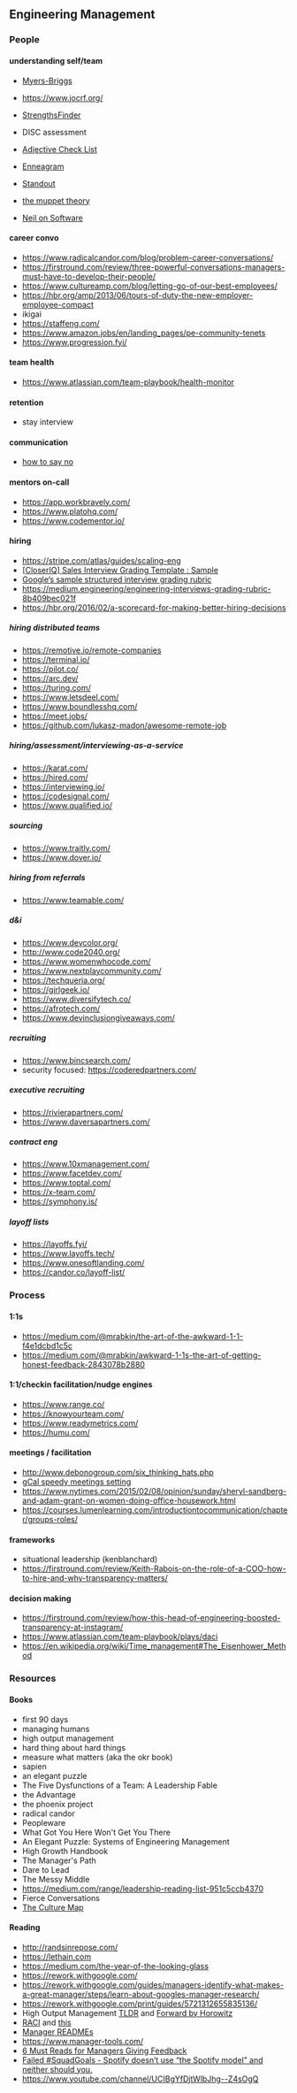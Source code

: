 ## Engineering Management

### People

#### understanding self/team
- [Myers-Briggs](https://en.wikipedia.org/wiki/Myers%E2%80%93Briggs_Type_Indicator)
- https://www.jocrf.org/
- [StrengthsFinder](https://www.amazon.com/StrengthsFinder-2-0-Tom-Rath/dp/159562015X)
- DISC assessment
- [Adjective Check List](https://en.wikipedia.org/wiki/Adjective_Check_List)
- [Enneagram](https://www.integrative9.com/)
- [Standout](https://www.tmbc.com/standout-2-0-assessment/)

- [the muppet theory](https://www.theatlantic.com/culture/archive/2012/06/muppet-theory-explains-humanity/327133/)
- [Neil on Software](https://neilonsoftware.com/highly-effective-software-developers/)

#### career convo
- https://www.radicalcandor.com/blog/problem-career-conversations/
- https://firstround.com/review/three-powerful-conversations-managers-must-have-to-develop-their-people/
- https://www.cultureamp.com/blog/letting-go-of-our-best-employees/
- https://hbr.org/amp/2013/06/tours-of-duty-the-new-employer-employee-compact
- ikigai
- https://staffeng.com/
- https://www.amazon.jobs/en/landing_pages/pe-community-tenets
- https://www.progression.fyi/

#### team health
- https://www.atlassian.com/team-playbook/health-monitor

#### retention
- stay interview

#### communication
- [how to say no](https://www.starterstory.com/how-to-say-no)

#### mentors on-call
- https://app.workbravely.com/
- https://www.platohq.com/
- https://www.codementor.io/

#### hiring
- https://stripe.com/atlas/guides/scaling-eng
- [[CloserIQ] Sales Interview Grading Template : Sample](https://docs.google.com/document/d/1iPw2p90HbEciKpt84JSVwefFnYtkN_W3X9SVV6FtvCg/edit)
- [Google’s sample structured interview grading rubric](https://docs.google.com/spreadsheets/d/17U5XuQgM1v52niQU-LBrk2j4qaQhcnziuUBCYTA2fMo/pubhtml)
- https://medium.engineering/engineering-interviews-grading-rubric-8b409bec021f
- https://hbr.org/2016/02/a-scorecard-for-making-better-hiring-decisions

##### hiring distributed teams
- https://remotive.io/remote-companies
- https://terminal.io/
- https://pilot.co/
- https://arc.dev/
- https://turing.com/
- https://www.letsdeel.com/
- https://www.boundlesshq.com/
- https://meet.jobs/
- https://github.com/lukasz-madon/awesome-remote-job

##### hiring/assessment/interviewing-as-a-service
- https://karat.com/
- https://hired.com/
- https://interviewing.io/
- https://codesignal.com/
- https://www.qualified.io/

##### sourcing
- https://www.traitly.com/
- https://www.dover.io/

##### hiring from referrals
- https://www.teamable.com/

##### d&i
- https://www.devcolor.org/
- http://www.code2040.org/
- https://www.womenwhocode.com/
- https://www.nextplaycommunity.com/
- https://techqueria.org/
- https://girlgeek.io/
- https://www.diversifytech.co/
- https://afrotech.com/
- https://www.devinclusiongiveaways.com/

##### recruiting
- https://www.bincsearch.com/
- security focused: https://coderedpartners.com/

##### executive recruiting
- https://rivierapartners.com/
- https://www.daversapartners.com/

##### contract eng
- https://www.10xmanagement.com/
- https://www.facetdev.com/
- https://www.toptal.com/
- https://x-team.com/
- https://symphony.is/

##### layoff lists
- https://layoffs.fyi/
- https://www.layoffs.tech/
- https://www.onesoftlanding.com/
- https://candor.co/layoff-list/


### Process

#### 1:1s
- https://medium.com/@mrabkin/the-art-of-the-awkward-1-1-f4e1dcbd1c5c
- https://medium.com/@mrabkin/awkward-1-1s-the-art-of-getting-honest-feedback-2843078b2880

#### 1:1/checkin facilitation/nudge engines
- https://www.range.co/
- https://knowyourteam.com/
- https://www.readymetrics.com/
- https://humu.com/

#### meetings / facilitation
- http://www.debonogroup.com/six_thinking_hats.php
- [gCal speedy meetings setting](https://www.bettercloud.com/monitor/the-academy/efficient-effective-meetings-google-calendar/)
- https://www.nytimes.com/2015/02/08/opinion/sunday/sheryl-sandberg-and-adam-grant-on-women-doing-office-housework.html
- https://courses.lumenlearning.com/introductiontocommunication/chapter/groups-roles/

#### frameworks
- situational leadership (kenblanchard)
- https://firstround.com/review/Keith-Rabois-on-the-role-of-a-COO-how-to-hire-and-why-transparency-matters/

#### decision making
- https://firstround.com/review/how-this-head-of-engineering-boosted-transparency-at-instagram/
- https://www.atlassian.com/team-playbook/plays/daci
- https://en.wikipedia.org/wiki/Time_management#The_Eisenhower_Method


### Resources

#### Books
- first 90 days
- managing humans
- high output management
- hard thing about hard things
- measure what matters (aka the okr book)
- sapien
- an elegant puzzle
- The Five Dysfunctions of a Team: A Leadership Fable
- the Advantage
- the phoenix project
- radical candor
- Peopleware
- What Got You Here Won't Get You There
- An Elegant Puzzle: Systems of Engineering Management
- High Growth Handbook
- The Manager's Path
- Dare to Lead
- The Messy Middle
- https://medium.com/range/leadership-reading-list-951c5ccb4370
- Fierce Conversations
- [The Culture Map](https://www.amazon.com/Culture-Map-Breaking-Invisible-Boundaries/dp/1610392507)

#### Reading
- http://randsinrepose.com/
- https://lethain.com
- https://medium.com/the-year-of-the-looking-glass
- https://rework.withgoogle.com/
- https://rework.withgoogle.com/guides/managers-identify-what-makes-a-great-manager/steps/learn-about-googles-manager-research/
- https://rework.withgoogle.com/print/guides/5721312655835136/
- High Output Management [TLDR](https://medium.com/@iantien/top-takeaways-from-andy-grove-s-high-output-management-2e0ecfb1ea63) and [Forward by Horowitz](https://a16z.com/2015/11/13/high-output-management/)
- [RACI](http://firstround.com/review/how-this-head-of-engineering-boosted-transparency-at-instagram/) and [this](https://en.wikipedia.org/wiki/Responsibility_assignment_matrix)
- [Manager READMEs](https://hackernoon.com/12-manager-readmes-from-silicon-valleys-top-tech-companies-26588a660afe)
- https://www.manager-tools.com/
- [6 Must Reads for Managers Giving Feedback](http://firstround.com/review/our-6-must-reads-for-managers-to-give-feedback-that-helps-people-grow/)
- [Failed #SquadGoals - Spotify doesn’t use “the Spotify model” and neither should you.](https://www.jeremiahlee.com/posts/failed-squad-goals/)
- https://www.youtube.com/channel/UCIBgYfDjtWlbJhg--Z4sOgQ
